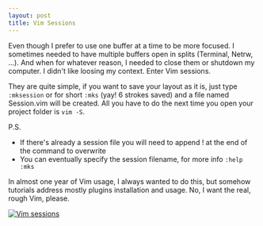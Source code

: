 ```yaml
---
layout: post
title: Vim Sessions
---
```

Even though I prefer to use one buffer at a time to be more focused. I sometimes needed to have multiple buffers 
open in splits (Terminal, Netrw, ...). And when for whatever reason, I needed to close them or shutdown my computer. I didn't like loosing my context. Enter Vim sessions.

They are quite simple, if you want to save your layout as it is, just type `:mksession`  or for short `:mks` 
(yay! 6 strokes saved) and a file named Session.vim will be created. All you have to do the next time you open 
your project folder is `vim -S`. 

P.S. 
- If there's already a session file you will need to append ! at the end of the command to overwrite
- You can eventually specify the session filename, for more info `:help :mks`

In almost one year of Vim usage, I always wanted to do this, but somehow tutorials address mostly plugins installation and usage. No, I want the real, rough Vim, please.

[![Vim sessions](../images/sessions.gif)](https://www.youtube.com/watch?v=jPPozzOCyIw)

